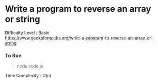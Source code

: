 # Write a program to reverse an array or string

Difficulty Level : Basic<br>
https://www.geeksforgeeks.org/write-a-program-to-reverse-an-array-or-string

### To Run

> node code.js

Time Complexity : O(n)
